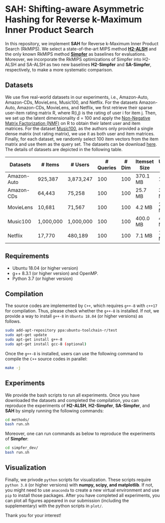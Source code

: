 # SAH: Shifting-aware Asymmetric Hashing for Reverse k-Maximum Inner Product Search

In this repository, we implement **SAH** for Reverse k-Maximum Inner Product Search (RkMIPS). We select a state-of-the-art MIPS method [**H2-ALSH**](https://github.com/HuangQiang/H2_ALSH) and the only known RkMIPS method [**Simpfer**](https://github.com/amgt-d1/Simpfer) as baselines for evaluations. Moreover, we incorporate the RkMIPS optimizations of Simpfer into H2-ALSH and SA-ALSH as two new baselines **H2-Simpfer** and **SA-Simpfer**, respectively, to make a more systematic comparison.

## Datasets

We use five real-world datasets in our experiments, i.e., Amazon-Auto, Amazon-CDs, MovieLens, Music100, and Netflix. For the datasets Amazon-Auto, Amazon-CDs, MovieLens, and Netflix, we first retrieve their sparse user-item rating matrix R, where R(i,j) is the rating of user i for item j. Then, we set up the latent dimensionality d = 100 and apply the [Non-Negative Matrix Factorization (NMF)](https://pytorch-nmf.readthedocs.io/en/stable/) on R to obtain their latent user and item matrices. For the dataset [Music100](https://github.com/stanis-morozov/ip-nsw), as the authors only provided a single dense matrix (not rating matrix), we use it as both user and item matrices. Finally, for each dataset, we randomly select 100 item vectors from the item matrix and use them as the query set. The datasets can be download [here](https://drive.google.com/drive/folders/16tlJl4IE0Tcd4Dz9PXkhLt14MFhG67Zx?usp=sharing). The details of datasets are depicted in the following table.

| Datasets   | # Items     | # Users   | # Queries | # Dim | Itemset Size | Userset Size |
| ----------- | ----------- | --------- | --------- | ----- | ------------ | ------------ |
| Amazon-Auto | 925,387     | 3,873,247 | 100       | 100   | 370.1 MB     | 1.5 GB       |
| Amazon-CDs  | 64,443      | 75,258    | 100       | 100   | 25.7 MB      | 30.1 MB      |
| MovieLens   | 10,681      | 71,567    | 100       | 100   | 4.2 MB       | 27.9 MB      |
| Music100    | 1,000,000   | 1,000,000 | 100       | 100   | 400.0 MB     | 400.0 MB     |
| Netflix     | 17,770      | 480,189   | 100       | 100   | 7.1 MB       | 192.1 MB     |

## Requirements

- Ubuntu 18.04 (or higher version)
- g++ 8.3.1 (or higher version) and OpenMP.
- Python 3.7 (or higher version)

## Compilation

The source codes are implemented by `C++`, which requires `g++-8` with `c++17` for compilation. Thus, please check whether the `g++-8` is installed. If not, we provide a way to install `g++-8` in `Ubuntu 18.04` (or higher versions) as follows.

```bash
sudo add-apt-repository ppa:ubuntu-toolchain-r/test
sudo apt-get update
sudo apt-get install g++-8
sudo apt-get install gcc-8 (optional)
```

Once the `g++-8` is installed, users can use the following command to compile the `C++` source codes in parallel:

```bash
make -j
```

## Experiments

We provide the bash scripts to run all experiments. Once you have downloaded the datasets and completed the compilation, you can reproduce the experiments of **H2-ALSH**, **H2-Simpfer**, **SA-Simpfer**, and **SAH** by simply running the following commands:

```bash
cd methods/
bash run.sh
```

Moreover, one can run commands as below to reproduce the experiments of **Simpfer**:

```bash
cd simpfer_dev/
bash run.sh
```

## Visualization

Finally, we privode `python` scripts for visualization. These scripts require `python 3.8` (or higher versions) with **numpy, scipy, and matplotlib**. If not, you might need to use `anaconda` to create a new virtual environment and use `pip` to install those packages. After you have completed all experiments, you can plot all figures appeared in our submission (including the supplementary) with the python scripts in `plot/`.

Thank you for your interest!
